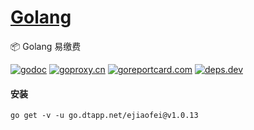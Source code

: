 <h1>
<a href="https://www.dtapp.net/">Golang</a>
</h1>

📦 Golang 易缴费

[comment]: <> (go)
[![godoc](https://pkg.go.dev/badge/go.dtapp.net/ejiaofei?status.svg)](https://pkg.go.dev/go.dtapp.net/ejiaofei)
[![goproxy.cn](https://goproxy.cn/stats/go.dtapp.net/ejiaofei/badges/download-count.svg)](https://goproxy.cn/stats/go.dtapp.net/ejiaofei)
[![goreportcard.com](https://goreportcard.com/badge/go.dtapp.net/ejiaofei)](https://goreportcard.com/report/go.dtapp.net/ejiaofei)
[![deps.dev](https://img.shields.io/badge/deps-go-red.svg)](https://deps.dev/go/go.dtapp.net%2Fejiaofei)

#### 安装

```shell
go get -v -u go.dtapp.net/ejiaofei@v1.0.13
```
